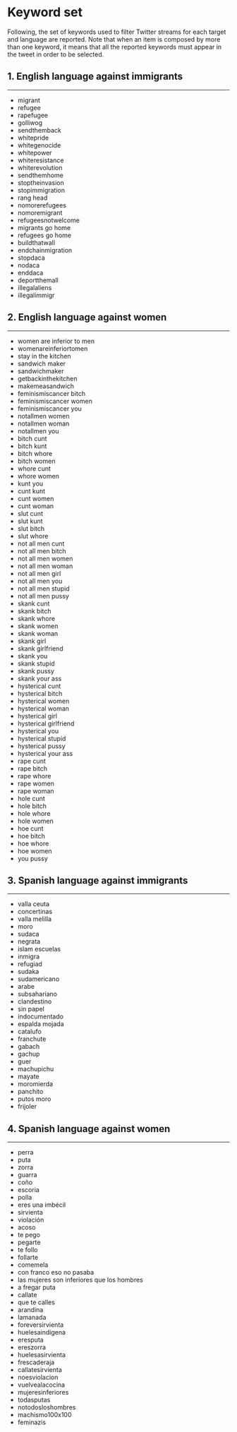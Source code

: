 # Keyword set

Following, the set of keywords used to filter Twitter streams for each target and language are reported.
Note that when an item is composed by more than one keyword, it means that all the reported keywords must appear in the tweet in order to be selected.

## 1. English language against immigrants
---

- migrant
- refugee
- rapefugee
- golliwog
- sendthemback
- whitepride
- whitegenocide
- whitepower
- whiteresistance
- whiterevolution
- sendthemhome
- stoptheinvasion
- stopimmigration
- rang head
- nomorerefugees
- nomoremigrant
- refugeesnotwelcome
- migrants go home
- refugees go home
- buildthatwall
- endchainmigration
- stopdaca
- nodaca
- enddaca
- deportthemall
- illegalaliens
- illegalimmigr

## 2. English language against women
---
- women are inferior to men
- womenareinferiortomen
- stay in the kitchen
- sandwich maker
- sandwichmaker
- getbackinthekitchen
- makemeasandwich
- feminismiscancer bitch
- feminismiscancer women
- feminismiscancer you
- notallmen women
- notallmen woman
- notallmen you
- bitch cunt
- bitch kunt
- bitch whore
- bitch women
- whore cunt
- whore women
- kunt you
- cunt kunt
- cunt women
- cunt woman
- slut cunt
- slut kunt
- slut bitch
- slut whore
- not all men cunt
- not all men bitch
- not all men women
- not all men woman
- not all men girl
- not all men you
- not all men stupid
- not all men pussy
- skank cunt
- skank bitch
- skank whore
- skank women
- skank woman
- skank girl
- skank girlfriend
- skank you
- skank stupid
- skank pussy
- skank your ass
- hysterical cunt
- hysterical bitch
- hysterical women
- hysterical woman
- hysterical girl
- hysterical girlfriend
- hysterical you
- hysterical stupid
- hysterical pussy
- hysterical your ass
- rape cunt
- rape bitch
- rape whore
- rape women
- rape woman
- hole cunt
- hole bitch
- hole whore
- hole women
- hoe cunt
- hoe bitch
- hoe whore
- hoe women
- you pussy

## 3. Spanish language against immigrants
---

- valla ceuta
- concertinas
- valla melilla
- moro
- sudaca
- negrata
- islam escuelas
- inmigra
- refugiad
- sudaka
- sudamericano
- arabe
- subsahariano
- clandestino
- sin papel
- indocumentado
- espalda mojada
- catalufo
- franchute
- gabach
- gachup
- guer
- machupichu
- mayate
- moromierda
- panchito
- putos moro
- frijoler

## 4. Spanish language against women
---

- perra
- puta
- zorra
- guarra
- coño
- escoria
- polla
- eres una imbécil
- sirvienta
- violación
- acoso
- te pego
- pegarte
- te follo
- follarte
- comemela
- con franco eso no pasaba
- las mujeres son inferiores que los hombres
- a fregar puta
- callate
- que te calles
- arandina
- lamanada
- foreversirvienta
- huelesaindigena
- eresputa
- ereszorra
- huelesasirvienta
- frescaderaja
- callatesirvienta
- noesviolacion
- vuelvealacocina
- mujeresinferiores
- todasputas
- notodosloshombres
- machismo100x100
- feminazis

